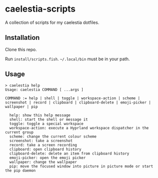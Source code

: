 # caelestia-scripts

A collection of scripts for my caelestia dotfiles.

## Installation

Clone this repo.

Run `install/scripts.fish`.
`~/.local/bin` must be in your path.

## Usage

```
> caelestia help
Usage: caelestia COMMAND [ ...args ]

COMMAND := help | shell | toggle | workspace-action | scheme | screenshot | record | clipboard | clipboard-delete | emoji-picker | wallpaper | pip

  help: show this help message
  shell: start the shell or message it
  toggle: toggle a special workspace
  workspace-action: execute a Hyprland workspace dispatcher in the current group
  scheme: change the current colour scheme
  screenshot: take a screenshot
  record: take a screen recording
  clipboard: open clipboard history
  clipboard-delete: delete an item from clipboard history
  emoji-picker: open the emoji picker
  wallpaper: change the wallpaper
  pip: move the focused window into picture in picture mode or start the pip daemon
```
